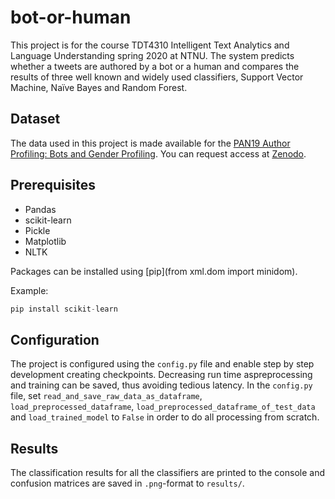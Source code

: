 # bot-or-human

This project is for the course TDT4310 Intelligent Text Analytics and Language Understanding spring 2020 at NTNU. The system predicts whether a tweets are authored by a bot or a human and compares the results of three well known and widely used classifiers, Support Vector Machine, Naïve Bayes and Random Forest.

## Dataset

The data used in this project is made available for the [PAN19 Author Profiling: Bots and Gender Profiling](https://pan.webis.de/clef19/pan19-web/author-profiling.html). You can request access at [Zenodo](https://zenodo.org/record/3692340).

## Prerequisites

- Pandas
- scikit-learn
- Pickle
- Matplotlib
- NLTK

Packages can be installed using [pip](from xml.dom import minidom).

Example:

```python
pip install scikit-learn
```

## Configuration

The project is configured using the `config.py` file and enable step by step development creating checkpoints. Decreasing run time aspreprocessing and training can be saved, thus avoiding tedious latency. In the `config.py` file, set `read_and_save_raw_data_as_dataframe`, `load_preprocessed_dataframe`, `load_preprocessed_dataframe_of_test_data` and `load_trained_model` to `False` in order to do all processing from scratch.

## Results

The classification results for all the classifiers are printed to the console and confusion matrices are saved in `.png`-format to `results/`.
